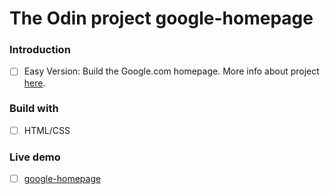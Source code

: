 # The Odin project google-homepage 

### Introduction

- [ ] Easy Version: Build the Google.com homepage. More info about project [here](https://www.theodinproject.com/courses/web-development-101/lessons/html-css).


### Build with

- [ ] HTML/CSS

### Live demo

- [ ] [google-homepage](https://alina-domnich.github.io/Rock-Paper-Scissors/)

